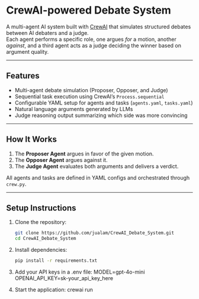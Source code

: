 # CrewAI-powered Debate System

A multi-agent AI system built with [CrewAI](https://crewai.com) that simulates structured debates between AI debaters and a judge.  
Each agent performs a specific role, one argues *for* a motion, another *against*, and a third agent acts as a judge deciding the winner based on argument quality.

---

## Features
- Multi-agent debate simulation (Proposer, Opposer, and Judge)
- Sequential task execution using CrewAI’s `Process.sequential`
- Configurable YAML setup for agents and tasks (`agents.yaml`, `tasks.yaml`)
- Natural language arguments generated by LLMs
- Judge reasoning output summarizing which side was more convincing

---

## How It Works
1. The **Proposer Agent** argues in favor of the given motion.  
2. The **Opposer Agent** argues against it.  
3. The **Judge Agent** evaluates both arguments and delivers a verdict.  

All agents and tasks are defined in YAML configs and orchestrated through `crew.py`.

---

## Setup Instructions
1. Clone the repository:
   ```bash
   git clone https://github.com/jualam/CrewAI_Debate_System.git
   cd CrewAI_Debate_System
   
2. Install dependencies:
   ```bash
   pip install -r requirements.txt
   
3. Add your API keys in a .env file: 
MODEL=gpt-4o-mini
OPENAI_API_KEY=sk-your_api_key_here

4. Start the application: crewai run



